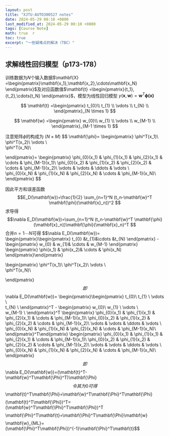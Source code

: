 ```yaml
---
layout: post  
title: "XJTU-AUTO300527 notes"  
date: 2024-05-29 00:10 +0800  
last_modified_at: 2024-05-29 00:10 +0800  
tags: [Course Note]  
math: true  r
toc: true  
excerpt: "一些疑难点的解决（TBC）"
---
```


## 求解线性回归模型（p173-178）
训练数据为𝑁个输入数据$\mathbf{X} =\begin{pmatrix}\mathbf{x_1},\mathbf{x_2},\cdots\mathbf{x_N}
\end{pmatrix}$及对应函数值$\mathbf{t} =\begin{pmatrix}{t_1},{t_2},\cdots{t_N}
\end{pmatrix}$，模型为线性回归模型 $y(\mathbf{x},\mathbf{w}) =\mathbf{w}^T\mathbf{\phi(x)}$

$$
  \mathbf{t} =\begin{pmatrix}
  t_{0}\\
  t_{1} \\
  \vdots \\  
  t_{N}  \\
  \end{pmatrix}_{N \times 1}
$$

$$
  \mathbf{w} =\begin{pmatrix}
  w_{0}\\
  w_{1} \\
  \vdots \\  
  w_{M-1}  \\
  \end{pmatrix}_{M-1 \times 1}
$$

注意矩阵$\phi$的构成为 $(N\times M)$
$$
  \mathbf{\phi}=
  \begin{pmatrix}
  \phi^T(x_1)\\
  \phi^T(x_2)\\
  \vdots \\  
  \phi^T(x_N)\\
  
  \end{pmatrix}=
  \begin{pmatrix}
  \phi_{0}(x_1) & \phi_{1}(x_1) & \phi_{2}(x_1) & \cdots & \phi_{M-1}(x_1)\\
  \phi_{0}(x_2) & \phi_{1}(x_2) & \phi_{2}(x_2) & \cdots & \phi_{M-1}(x_2)\\
  \vdots & \vdots & \ddots & \vdots \\  
  \phi_{0}(x_N) & \phi_{1}(x_N) & \phi_{2}(x_N) & \cdots & \phi_{M-1}(x_N)\\
  \end{pmatrix}
$$

因此平方和误差函数
$$E_D(\mathbf{w})=\frac{1}{2}  \sum_{n=1}^N (t_n-\mathbf{w}^T \mathbf{\phi}(\mathbf{x}_n))^2 $$
求导得
$$\nabla E_D(\mathbf{w})=\sum_{n=1}^N (t_n-\mathbf{w}^T \mathbf{\phi}(\mathbf{x}_n))\mathbf{\phi}(\mathbf{x}_n)^T $$
合并$n=1 \cdots N$可得
$$\nabla E_D(\mathbf{w})= \begin{pmatrix}\begin{pmatrix}
  t_{0} &t_{1}&\cdots &t_{N}
  \end{pmatrix} - \begin{pmatrix}
  w_{0} &  w_{1}& \cdots & w_{M-1}
  \end{pmatrix} \begin{pmatrix}
  \phi(x_1) &  \phi(x_2)& \cdots & \phi(x_N)
  \end{pmatrix}\end{pmatrix} 
  
  \begin{pmatrix}
  \phi^T(x_1)\\
  \phi^T(x_2)\\
  \vdots \\  
  \phi^T(x_N)\\
  
  \end{pmatrix}$$
即
$$\nabla E_D(\mathbf{w})= \begin{pmatrix}\begin{pmatrix}
  t_{0}\\
  t_{1} \\
  \vdots \\  
  t_{N}  \\
  \end{pmatrix}^T - \begin{pmatrix}
  w_{0}\\
  w_{1} \\
  \vdots \\  
  w_{M-1}  \\
  \end{pmatrix}^T \begin{pmatrix}
  \phi_{0}(x_1) & \phi_{1}(x_1) & \phi_{2}(x_1) & \cdots & \phi_{M-1}(x_1)\\
  \phi_{0}(x_2) & \phi_{1}(x_2) & \phi_{2}(x_2) & \cdots & \phi_{M-1}(x_2)\\
  \vdots & \vdots & \ddots & \vdots \\  
  \phi_{0}(x_N) & \phi_{1}(x_N) & \phi_{2}(x_N) & \cdots & \phi_{M-1}(x_N)\\
  \end{pmatrix}^T\end{pmatrix} \begin{pmatrix}
  \phi_{0}(x_1) & \phi_{1}(x_1) & \phi_{2}(x_1) & \cdots & \phi_{M-1}(x_1)\\
  \phi_{0}(x_2) & \phi_{1}(x_2) & \phi_{2}(x_2) & \cdots & \phi_{M-1}(x_2)\\
  \vdots & \vdots & \ddots & \vdots \\  
  \phi_{0}(x_N) & \phi_{1}(x_N) & \phi_{2}(x_N) & \cdots & \phi_{M-1}(x_N)\\
  \end{pmatrix}$$
即$$\nabla E_D(\mathbf{w})=(\mathbf{t}^T-\mathbf{w}^T\mathbf{\Phi}^T)\mathbf{\Phi}$$
令其为0可得
$$\mathbf{t}^T\mathbf{\Phi}=\mathbf{w}^T\mathbf{\Phi}^T\mathbf{\Phi}$$
$$(\mathbf{t}^T\mathbf{\Phi})^T=(\mathbf{w}^T\mathbf{\Phi}^T\mathbf{\Phi})^T$$
$$\mathbf{\Phi}^T\mathbf{t}=\mathbf{\Phi}^T\mathbf{\Phi}\mathbf{w}$$
$$\mathbf{w}_{ML}=(\mathbf{\Phi}^T\mathbf{\Phi})^{-1}\mathbf{\Phi}^T\mathbf{t}$$
